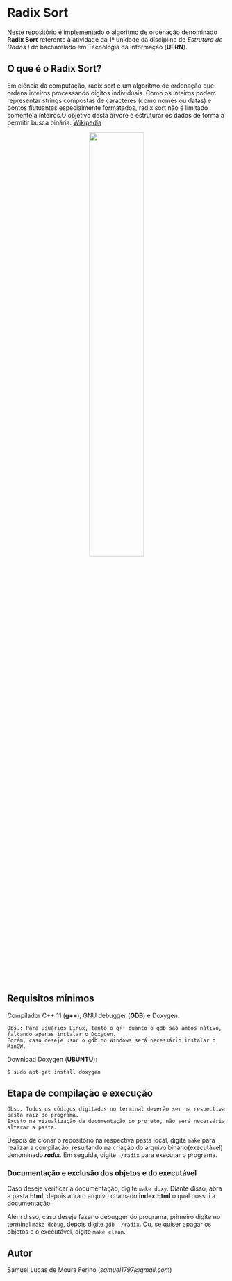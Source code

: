 # Radix Sort

Neste repositório é implementado o algoritmo de ordenação denominado __Radix Sort__ referente à atividade da 1ª unidade da disciplina de _Estrutura de Dados I_ do bacharelado em Tecnologia da Informação (__UFRN__). 


## O que é o Radix Sort?

Em ciência da computação, radix sort é um algoritmo de ordenação que ordena inteiros processando dígitos individuais. Como os inteiros podem representar strings compostas de caracteres (como nomes ou datas) e pontos flutuantes especialmente formatados, radix sort não é limitado somente a inteiros.O objetivo desta árvore é estruturar os dados de forma a permitir busca binária. 
[Wikipedia]


<p align="center">
<img src="https://www.codingeek.com/wp-content/uploads/2017/02/radix.png" width="50%"  />
</p>


[Wikipedia]: https://pt.wikipedia.org/wiki/Radix_sort

## Requisitos mínimos

Compilador C++ 11 (**g++**), GNU debugger (**GDB**) e Doxygen.
	
	Obs.: Para usuários Linux, tanto o g++ quanto o gdb são ambos nativo, faltando apenas instalar o Doxygen.  
	Porém, caso deseje usar o gdb no Windows será necessário instalar o MinGW. 

Download Doxygen (**UBUNTU**):

```$ sudo apt-get install doxygen``` 	

## Etapa de compilação e execução

	Obs.: Todos os códigos digitados no terminal deverão ser na respectiva pasta raiz do programa.  
	Exceto na vizualização da documentação do projeto, não será necessária alterar a pasta.

Depois de clonar o repositório na respectiva pasta local, digite ```make``` para 
realizar a compilação, resultando na criação do arquivo binário(executável) 
denominado ***radix***. Em seguida, digite ```./radix``` para executar o programa.

###  Documentação e exclusão dos objetos e do executável

Caso deseje verificar a documentação, digite ```make doxy```. Diante disso, abra a pasta **html**, depois abra o arquivo chamado **index.html** o qual possui a documentação.  

Além disso, caso deseje fazer o debugger do programa, primeiro digite no terminal ```make debug```, depois digite ```gdb ./radix```.  Ou, se quiser apagar os objetos e o executável, digite ```make clean```.

## Autor

Samuel Lucas de Moura Ferino (_samuel1797@gmail.com_)


